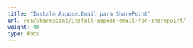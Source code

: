 ```yaml
---
title: "Instale Aspose.Email para SharePoint"
url: /es/sharepoint/install-aspose-email-for-sharepoint/
weight: 40
type: docs
---
```

